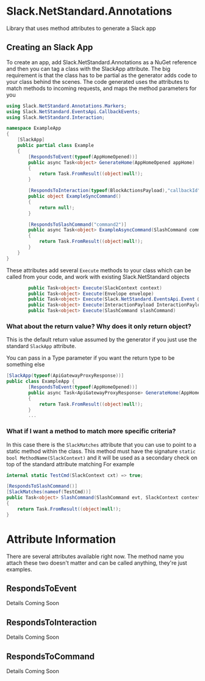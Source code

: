 # Slack.NetStandard.Annotations
Library that uses method attributes to generate a Slack app 

## Creating an Slack App
To create an app, add Slack.NetStandard.Annotations as a NuGet reference and then you can tag a class with the SlackApp attribute. The big requirement is that the class has to be partial as the generator adds code to your class behind the scenes.
The code generated uses the attributes to match methods to incoming requests, and maps the method parameters for you

```csharp
using Slack.NetStandard.Annotations.Markers;
using Slack.NetStandard.EventsApi.CallbackEvents;
using Slack.NetStandard.Interaction;

namespace ExampleApp
{
    [SlackApp]
    public partial class Example
    {
        [RespondsToEvent(typeof(AppHomeOpened))]
        public async Task<object> GenerateHome(AppHomeOpened appHome)
        {
            return Task.FromResult((object)null!);
        }

        [RespondsToInteraction(typeof(BlockActionsPayload),"callbackId"]
        public object ExampleSyncCommand()
        {
            return null!;
        }

        [RespondsToSlashCommand("command2")]
        public async Task<object> ExampleAsyncCommand(SlashCommand command)
        {
            return Task.FromResult((object)null!);
        }
    }
}
```
These attributes add several `Execute` methods to your class which can be called from your code, and work with existing Slack.NetStandard objects
```csharp
        public Task<object> Execute(SlackContext context)
        public Task<object> Execute(Envelope envelope)
        public Task<object> Execute(Slack.NetStandard.EventsApi.Event @event)
        public Task<object> Execute(InteractionPayload InteractionPayload)
        public Task<object> Execute(SlashCommand slashCommand)
```

### What about the return value? Why does it only return object?

This is the default return value assumed by the generator if you just use the standard `SlackApp` attribute.

You can pass in a Type parameter if you want the return type to be something else

```csharp
[SlackApp(typeof(ApiGatewayProxyResponse))]
public class ExampleApp {
        [RespondsToEvent(typeof(AppHomeOpened))]
        public async Task<ApiGatewayProxyResponse> GenerateHome(AppHomeOpened appHome)
        {
            return Task.FromResult((object)null!);
        }
        ...
```

### What if I want a method to match more specific criteria?

In this case there is the `SlackMatches` attribute that you can use to point to a static method within the class.
This method must have the signature `static bool MethodName(SlackContext)` and it will be used as a secondary check on top of the standard attribute matching
For example

```csharp
internal static TestCmd(SlackContext cxt) => true;

[RespondsToSlashCommand()]
[SlackMatches(nameof(TestCmd))]
public Task<object> SlashCommand(SlashCommand evt, SlackContext context)
{
    return Task.FromResult((object)null!);
}
```

# Attribute Information

There are several attributes available right now. The method name you attach these two doesn't matter and can be called anything, they're just examples.

## RespondsToEvent

Details Coming Soon

## RespondsToInteraction

Details Coming Soon

## RespondsToCommand

Details Coming Soon